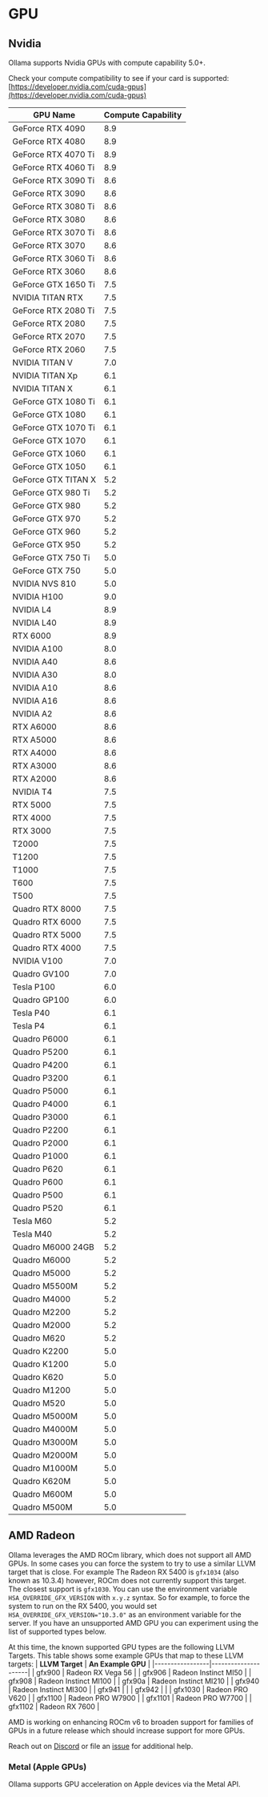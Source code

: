 # GPU
## Nvidia
Ollama supports Nvidia GPUs with compute capability 5.0+.

Check your compute compatibility to see if your card is supported:
[https://developer.nvidia.com/cuda-gpus](https://developer.nvidia.com/cuda-gpus)

| GPU Name                | Compute Capability |
|-------------------------|--------------------|
| GeForce RTX 4090        | 8.9                |
| GeForce RTX 4080        | 8.9                |
| GeForce RTX 4070 Ti     | 8.9                |
| GeForce RTX 4060 Ti     | 8.9                |
| GeForce RTX 3090 Ti     | 8.6                |
| GeForce RTX 3090        | 8.6                |
| GeForce RTX 3080 Ti     | 8.6                |
| GeForce RTX 3080        | 8.6                |
| GeForce RTX 3070 Ti     | 8.6                |
| GeForce RTX 3070        | 8.6                |
| GeForce RTX 3060 Ti     | 8.6                |
| GeForce RTX 3060        | 8.6                |
| GeForce GTX 1650 Ti     | 7.5                |
| NVIDIA TITAN RTX        | 7.5                |
| GeForce RTX 2080 Ti     | 7.5                |
| GeForce RTX 2080        | 7.5                |
| GeForce RTX 2070        | 7.5                |
| GeForce RTX 2060        | 7.5                |
| NVIDIA TITAN V          | 7.0                |
| NVIDIA TITAN Xp         | 6.1                |
| NVIDIA TITAN X          | 6.1                |
| GeForce GTX 1080 Ti     | 6.1                |
| GeForce GTX 1080        | 6.1                |
| GeForce GTX 1070 Ti     | 6.1                |
| GeForce GTX 1070        | 6.1                |
| GeForce GTX 1060        | 6.1                |
| GeForce GTX 1050        | 6.1                |
| GeForce GTX TITAN X     | 5.2                |
| GeForce GTX 980 Ti      | 5.2                |
| GeForce GTX 980         | 5.2                |
| GeForce GTX 970         | 5.2                |
| GeForce GTX 960         | 5.2                |
| GeForce GTX 950         | 5.2                |
| GeForce GTX 750 Ti      | 5.0                |
| GeForce GTX 750         | 5.0                |
| NVIDIA NVS 810          | 5.0                |
| NVIDIA H100             | 9.0                |
| NVIDIA L4               | 8.9                |
| NVIDIA L40              | 8.9                |
| RTX 6000                | 8.9                |
| NVIDIA A100             | 8.0                |
| NVIDIA A40              | 8.6                |
| NVIDIA A30              | 8.0                |
| NVIDIA A10              | 8.6                |
| NVIDIA A16              | 8.6                |
| NVIDIA A2               | 8.6                |
| RTX A6000               | 8.6                |
| RTX A5000               | 8.6                |
| RTX A4000               | 8.6                |
| RTX A3000               | 8.6                |
| RTX A2000               | 8.6                |
| NVIDIA T4               | 7.5                |
| RTX 5000                | 7.5                |
| RTX 4000                | 7.5                |
| RTX 3000                | 7.5                |
| T2000                   | 7.5                |
| T1200                   | 7.5                |
| T1000                   | 7.5                |
| T600                    | 7.5                |
| T500                    | 7.5                |
| Quadro RTX 8000         | 7.5                |
| Quadro RTX 6000         | 7.5                |
| Quadro RTX 5000         | 7.5                |
| Quadro RTX 4000         | 7.5                |
| NVIDIA V100             | 7.0                |
| Quadro GV100            | 7.0                |
| Tesla P100              | 6.0                |
| Quadro GP100            | 6.0                |
| Tesla P40               | 6.1                |
| Tesla P4                | 6.1                |
| Quadro P6000            | 6.1                |
| Quadro P5200            | 6.1                |
| Quadro P4200            | 6.1                |
| Quadro P3200            | 6.1                |
| Quadro P5000            | 6.1                |
| Quadro P4000            | 6.1                |
| Quadro P3000            | 6.1                |
| Quadro P2200            | 6.1                |
| Quadro P2000            | 6.1                |
| Quadro P1000            | 6.1                |
| Quadro P620             | 6.1                |
| Quadro P600             | 6.1                |
| Quadro P500             | 6.1                |
| Quadro P520             | 6.1                |
| Tesla M60               | 5.2                |
| Tesla M40               | 5.2                |
| Quadro M6000 24GB       | 5.2                |
| Quadro M6000            | 5.2                |
| Quadro M5000            | 5.2                |
| Quadro M5500M           | 5.2                |
| Quadro M4000            | 5.2                |
| Quadro M2200            | 5.2                |
| Quadro M2000            | 5.2                |
| Quadro M620             | 5.2                |
| Quadro K2200            | 5.0                |
| Quadro K1200            | 5.0                |
| Quadro K620             | 5.0                |
| Quadro M1200            | 5.0                |
| Quadro M520             | 5.0                |
| Quadro M5000M           | 5.0                |
| Quadro M4000M           | 5.0                |
| Quadro M3000M           | 5.0                |
| Quadro M2000M           | 5.0                |
| Quadro M1000M           | 5.0                |
| Quadro K620M            | 5.0                |
| Quadro M600M            | 5.0                |
| Quadro M500M            | 5.0                |

## AMD Radeon

Ollama leverages the AMD ROCm library, which does not support all AMD GPUs. In
some cases you can force the system to try to use a similar LLVM target that is
close.  For example The Radeon RX 5400 is `gfx1034` (also known as 10.3.4)
however, ROCm does not currently support this target. The closest support is
`gfx1030`.  You can use the environment variable `HSA_OVERRIDE_GFX_VERSION` with
`x.y.z` syntax.  So for example, to force the system to run on the RX 5400, you
would set `HSA_OVERRIDE_GFX_VERSION="10.3.0"` as an environment variable for the
server.  If you have an unsupported AMD GPU you can experiment using the list of
supported types below.

At this time, the known supported GPU types are the following LLVM Targets.
This table shows some example GPUs that map to these LLVM targets:
| **LLVM Target** | **An Example GPU** |
|-----------------|---------------------|
| gfx900 | Radeon RX Vega 56 |
| gfx906 | Radeon Instinct MI50 |
| gfx908 | Radeon Instinct MI100 |
| gfx90a | Radeon Instinct MI210 |
| gfx940 | Radeon Instinct MI300 |
| gfx941 | |
| gfx942 | |
| gfx1030 | Radeon PRO V620 |
| gfx1100 | Radeon PRO W7900 |
| gfx1101 | Radeon PRO W7700 |
| gfx1102 | Radeon RX 7600 |

AMD is working on enhancing ROCm v6 to broaden support for families of GPUs in a
future release which should increase support for more GPUs.

Reach out on [Discord](https://discord.gg/ollama) or file an
[issue](https://github.com/ollama/ollama/issues) for additional help.

### Metal (Apple GPUs)
Ollama supports GPU acceleration on Apple devices via the Metal API.
